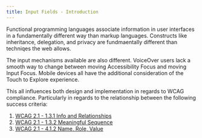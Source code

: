 ```yaml
---
title: Input Fields - Introduction
---
```

Functional programming languages associate information in user interfaces in a fundamentally different way than markup languages. Constructs like inheritance, delegation, and privacy are fundmaentally different than techniqes the web allows.

The input mechanisms available are also different. VoiceOver users lack a smooth way to change between moving Accessibility Focus and moving Input Focus. Mobile devices all have the additional consideration of the Touch to Explore experience.

This all influences both design and implementation in regards to WCAG compliance. Particularly in regards to the relationship between the following success criteria:

1. [WCAG 2.1 - 1.3.1 Info and Relationships](https://www.w3.org/WAI/WCAG21/Understanding/info-and-relationships.html)
2. [WCAG 2.1 - 1.3.2 Meaningful Sequence](https://www.w3.org/WAI/WCAG21/Understanding/meaningful-sequence.html)
3. [WCAG 2.1 - 4.1.2 Name, Role, Value](https://www.w3.org/TR/WCAG21/#name-role-value)